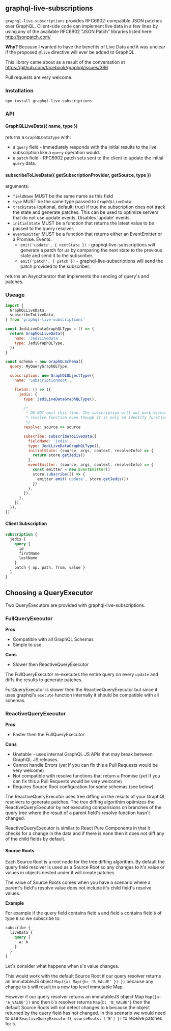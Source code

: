 ## graphql-live-subscriptions

`graphql-live-subscriptions` provides RFC6902-compatible JSON patches over GraphQL. Client-side code can implement live data in a few lines by using any of the available RFC6902 "JSON Patch" libraries listed here: http://jsonpatch.com/

**Why?** Because I wanted to have the benefits of Live Data and it was unclear if the proposed `@live` directive will ever be added to GraphQL.

This library came about as a result of the conversation at https://github.com/facebook/graphql/issues/386

Pull requests are very welcome.

### Installation
`npm install graphql-live-subscriptions`

### API

#### GraphQLLiveData({ name, type })

returns a `GraphQLDataType` with:
* a `query` field - immediately responds with the initial results to the live subscription like a `query` operation would.
* a `patch` field - RFC6902 patch sets sent to the client to update the initial `query` data.

#### subscribeToLiveData({ getSubscriptionProvider, getSource, type })

arguments:
* `fieldName` MUST be the same name as this field
* `type` MUST be the same type passed to `GraphQLLiveData`
* `trackState` (optional, default: true) if true the subscription does not track the state and generate patches. This can be used to optimize servers that do not use update events. Disables 'update' events.
* `initialState` MUST be a function that returns the latest value to be passed to the query resolver.
* `eventEmitter` MUST be a function that returns either an EventEmitter or a Promise. Events:
  * `emit('update', { nextState })` - graphql-live-subscriptions will generate a patch for us by comparing the next state to the previous state and send it to the subscriber.
  * `emit('patch', { patch })` - graphql-live-subscriptions will send the patch provided to the subscriber.

returns an AsyncIterator that implements the sending of query's and patches.

### Useage

```js
import {
  GraphQLLiveData,
  subscribeToLiveData,
} from 'graphql-live-subscriptions'

const JediLiveDataGraphQLType = () => {
  return GraphQLLiveData({
    name: 'JediLiveData',
    type: JediGraphQLType,
  })
}

const schema = new GraphQLSchema({
  query: MyQueryGraphQLType,

  subscription: new GraphQLObjectType({
    name: 'SubscriptionRoot',

    fields: () => ({
      jedis: {
        type: JediLiveDataGraphQLType(),

        /*
         * DO NOT omit this line. The subscription will not work without a
         * resolve function even though it is only an identity function.
         */
        resolve: source => source

        subscribe: subscribeToLiveData({
          fieldName: 'jedis',
          type: JediLiveDataGraphQLType(),
          initialState: (source, args, context, resolveInfo) => {
            return store.getJedis()
          },
          eventEmitter: (source, args, context, resolveInfo) => {
            const emitter = new EventEmitter()
            store.subscribe(() => {
              emitter.emit('update', store.getJedis())
            })
          },
        }),
      },
    }),
  }),
})
```

#### Client Subscription

```graphql
subscription {
  jedis {
    query {
      id
      firstName
      lastName
    }
    patch { op, path, from, value }
  }
}
```

## Choosing a QueryExecutor

Two QueryExecutors are provided with graphql-live-subscriptions.

### FullQueryExecutor

**Pros**

* Compatible with all GraphQL Schemas
* Simple to use

**Cons**

* Slower then ReactiveQueryExecutor

The FullQueryExecutor re-executes the entire query on every `update` and diffs
the results to generate patches.

FullQueryExecutor is slower then the ReactiveQueryExecutor but since it uses
graphql's `execute` function internally it should be compatible with all
schemas.

### ReactiveQueryExecutor

**Pros**

* Faster then the FullQueryExecutor

**Cons**

* Unstable - uses internal GraphQL JS APIs that may break between GraphQL JS releases.
* Cannot handle Errors (*yet* If you can fix this a Pull Requests would be very
  welcome)
* Not compatible with resolve functions that return a Promise (*yet* If you can fix this a Pull Requests would be very
  welcome)
* Requires Source Root configuration for some schemas (see below)

The ReactiveQueryExecutor uses tree diffing on the results of your
GraphQL resolvers to generate patches. The tree diffing algorithim optimizes the
ReactiveQueryExecutor by not executing comparisions on branches of the query
tree where the result of a parent field's resolve function hasn't changed.

ReactiveQueryExecutor is similar to React Pure Components in that it checks for
a change in the data and if there is none then it does not diff any of the child
fields by default.

#### Source Roots

Each Source Root is a root node for the tree diffing algorithm. By default the
query field resolver is used as a Source Root so any changes to it's value or
values in objects nested under it will create patches.

The value of Source Roots comes when you have a scenario where a parent's
field's resolve value does not include it's child field's resolve values.

**Example**

For example if the query field contains field `a` and field `a` contains field
`b` of type `B` so we subscribe to:

```graphql
subscribe {
  liveData {
    query {
      a: b
    }
  }
}
```

Let's consider what happens when `b`'s value changes.

This would work with the default Source Root if our query resolver
returns an immutableJS object `Map({a: Map({b: 'B_VALUE' }) })` because any
change to `b` will result in a new top level immutable Map.

However if our query resolver returns an immutableJS object Map
`Map({a: 'A_VALUE'})` and then `b`'s resolver returns `Map{b: 'B_VALUE'}` then
the default Source Roots will not detect changes to `b` because the object
returned by the query field has not changed. In this scenario we would need to
use `ReactiveQueryExecutor({ sourceRoots: ['B'] })` to receive patches for `b`.
